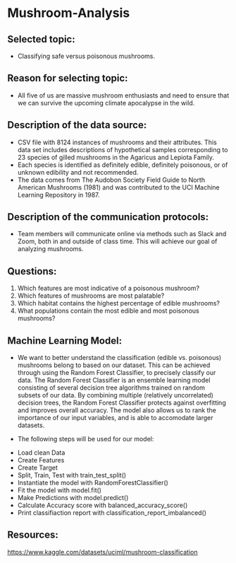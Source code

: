 # Mushroom-Analysis

## Selected topic:
- Classifying safe versus poisonous mushrooms.

## Reason for selecting topic:
- All five of us are massive mushroom enthusiasts and need to ensure that we can survive the upcoming climate apocalypse in the wild.

## Description of the data source:
- CSV file with 8124 instances of mushrooms and their attributes. This data set includes descriptions of hypothetical samples corresponding to 23 species of gilled mushrooms in the Agaricus and Lepiota Family.  
- Each species is identified as definitely edible, definitely poisonous, or of unknown edibility and not recommended.
- The data comes from The Audobon Society Field Guide to North American Mushrooms (1981) and was contributed to the UCI Machine Learning Repository in 1987.

## Description of the communication protocols:
- Team members will communicate online via methods such as Slack and Zoom, both in and outside of class time. This will achieve our goal of analyzing mushrooms.

## Questions:
1) Which features are most indicative of a poisonous mushroom?
2) Which features of mushrooms are most palatable?
3) Which habitat contains the highest percentage of edible mushrooms?
4) What populations contain the most edible and most poisonous mushrooms?

## Machine Learning Model:
- We want to better understand the classification (edible vs. poisonous) mushrooms belong to based on our dataset. This can be achieved through using the Random Forest Classifier, to precisely classify our data. The Random Forest Classifier is an ensemble learning model consisting of several decision tree algorithms trained on random subsets of our data. By combining multiple (relatively uncorrelated) decision trees, the Random Forest Classifier protects against overfitting and improves overall accuracy. The model also allows us to rank the importance of our input variables, and is able to accomodate larger datasets. 

- The following steps will be used for our model:
 * Load clean Data
 * Create Features
 * Create Target
 * Split, Train, Test with train_test_split()
 * Instantiate the model with RandomForestClassifier()
 * Fit the model with model.fit()
 * Make Predictions with model.predict()
 * Calculate Accuracy score with balanced_accuracy_score()
 * Print classifiaction report with classification_report_imbalanced()

## Resources:
https://www.kaggle.com/datasets/uciml/mushroom-classification
